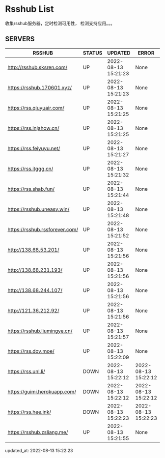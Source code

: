 # Rsshub List

收集rsshub服务器，定时检测可用性， 检测支持应用。。。


## SERVERS

|  RSSHUB   | STATUS  | UPDATED  | ERROR  | TWITTER |  
|  ----  | ----  | ----  | ----  | ---- |  
| http://rsshub.sksren.com/ | UP | 2022-08-13 15:21:23 | None |OK|  
| https://rsshub.170601.xyz/ | UP | 2022-08-13 15:21:23 | None |OK|  
| https://rss.qiuyuair.com/ | UP | 2022-08-13 15:21:25 | None ||  
| https://rss.injahow.cn/ | UP | 2022-08-13 15:21:25 | None ||  
| https://rss.feiyuyu.net/ | UP | 2022-08-13 15:21:27 | None ||  
| https://rss.itggg.cn/ | UP | 2022-08-13 15:21:32 | None ||  
| https://rss.shab.fun/ | UP | 2022-08-13 15:21:44 | None |OK|  
| https://rsshub.uneasy.win/ | UP | 2022-08-13 15:21:48 | None |OK|  
| https://rsshub.rssforever.com/ | UP | 2022-08-13 15:21:52 | None |OK|  
| http://138.68.53.201/ | UP | 2022-08-13 15:21:56 | None ||  
| http://138.68.231.193/ | UP | 2022-08-13 15:21:56 | None ||  
| http://138.68.244.107/ | UP | 2022-08-13 15:21:56 | None ||  
| http://121.36.212.92/ | UP | 2022-08-13 15:21:56 | None ||  
| https://rsshub.liumingye.cn/ | UP | 2022-08-13 15:21:57 | None ||  
| https://rss.dov.moe/ | UP | 2022-08-13 15:22:09 | None |OK|  
| https://rss.unl.li/ | DOWN | 2022-08-13 15:22:12 | 2022-08-13 15:22:12 |  
| https://guimi.herokuapp.com/ | DOWN | 2022-08-13 15:22:12 | 2022-08-13 15:22:12 |  
| https://rss.hee.ink/ | DOWN | 2022-08-13 15:22:23 | 2022-08-13 15:22:23 |  
| https://rsshub.zsliang.me/ | UP | 2022-08-13 15:21:55 | None |OK|  
  

updated_at: 2022-08-13 15:22:23  
